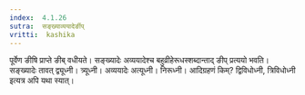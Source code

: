 ```yaml
---
index:  4.1.26
sutra:  सङ्ख्याव्ययादेर्ङीप्
vritti:  kashika 
---
```


पूर्वेण ङीषि प्राप्ते ङीब् वधीयते। सङ्ख्यादेः अव्ययादेश्च बहुव्रीहेरूधस्शब्दान्ताद् ङीप् प्रत्ययो भवति। सङ्ख्यादेः तावत् द्व्यूध्नी। त्र्यूध्नी। अव्ययादेः अत्यूध्नी। निरूध्नी। आदिग्रहणं किम्? द्विविधोध्नी, त्रिविधोध्नी इत्यत्र अपि यथा स्यात्।


